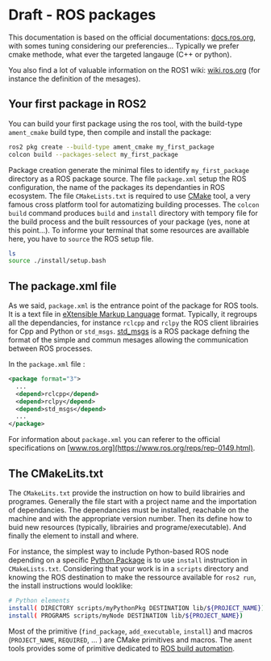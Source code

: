 # Draft - ROS packages

This documentation is based on  the official documentations: [docs.ros.org](https://docs.ros.org),
with somes tuning considering our preferencies...
Typically we prefer cmake methode, what ever the targeted langauge (C++ or python).

You also find a lot of valuable information on the ROS1 wiki: [wiki.ros.org](https://wiki.ros.org) (for instance the definition of the mesages).

## Your first package in ROS2

You can build your first package using the ros tool, with the build-type `ament_cmake` build type, then compile and install the package:

```sh
ros2 pkg create --build-type ament_cmake my_first_package
colcon build --packages-select my_first_package
```
Package creation generate the minimal files to identify `my_first_package` directory as a ROS package source.
The file `package.xml` setup the ROS configuration, the name of the packages its dependanties in ROS ecosystem. 
The file `CMakeLists.txt` is required to use [CMake](https://en.wikipedia.org/wiki/CMake) tool, a very famous cross platform tool for automatizing building processes.
The `colcon build` command produces `build` and `install` directory with tempory file for the build process and the built ressources of your package (yes, none at this point...).
To informe your terminal that some resources are availlable here, you have to `source` the ROS setup file. 

```sh
ls
source ./install/setup.bash
```

## The package.xml file

As we said, `package.xml` is the entrance point of the package for ROS tools.
It is a text file in [eXtensible Markup Language](https://fr.wikipedia.org/wiki/Extensible_Markup_Language) format.
Typically, it regroups all the dependancies, for instance `rclcpp` and `rclpy` the ROS client librairies for Cpp and Python or `std_msgs`.
[std_msgs](http://wiki.ros.org/std_msgs) is a ROS package defning the format of the simple and commun mesages allowing the communication between ROS processes.

In the `package.xml` file :

```xml
<package format="3">
  ...
  <depend>rclcpp</depend>
  <depend>rclpy</depend>
  <depend>std_msgs</depend>
  ...
</package>
```

For information about `package.xml` you can referer to the official specifications on [www.ros.org](https://www.ros.org/reps/rep-0149.html).


## The CMakeLits.txt 

The `CMakeLits.txt` provide the instruction on how to build librairies and programes.
Generally the file start with a project name and the importation of dependancies.
The dependancies must be installed, reachable on the machine and with the appropriate version number.
Then its define how to buid new resources (typically, librairies and programe/executable).
And finally the element to install and where.

For instance, the simplest way to include Python-based ROS node depending on a specific [Python Package](https://docs.python.org/3/glossary.html#term-package) is to use `install` instruction in `CMakeLists.txt`.
Considering that your work is in a `scripts` directory and knowing the ROS destination to make the ressource available for `ros2 run`,
the install instructions would looklike:

```sh
# Python elements
install( DIRECTORY scripts/myPythonPkg DESTINATION lib/${PROJECT_NAME})
install( PROGRAMS scripts/myNode DESTINATION lib/${PROJECT_NAME})
```

Most of the primitive (`find_package`, `add_executable`, `install`) and macros (`PROJECT_NAME`, `REQUIRED`, ... ) are CMake primitives and macros.
The `ament` tools provides some of primitive dedicated to [ROS build automation](https://docs.ros.org/en/foxy/How-To-Guides/Ament-CMake-Documentation.html).
